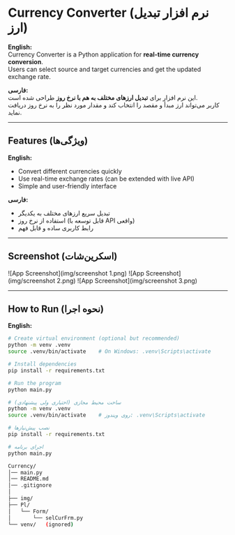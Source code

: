 # Currency Converter (نرم افزار تبدیل ارز)

**English:**  
Currency Converter is a Python application for **real-time currency conversion**.  
Users can select source and target currencies and get the updated exchange rate.

**فارسی:**  
این نرم افزار برای **تبدیل ارزهای مختلف به هم با نرخ روز** طراحی شده است.  
کاربر می‌تواند ارز مبدأ و مقصد را انتخاب کند و مقدار مورد نظر را به نرخ روز دریافت نماید.

---

## Features (ویژگی‌ها)

**English:**  
- Convert different currencies quickly  
- Use real-time exchange rates (can be extended with live API)  
- Simple and user-friendly interface  

**فارسی:**  
- تبدیل سریع ارزهای مختلف به یکدیگر  
- استفاده از نرخ روز (قابل توسعه با API واقعی)  
- رابط کاربری ساده و قابل فهم  

---

## Screenshot (اسکرین‌شات)

![App Screenshot](img/screenshot 1.png)
![App Screenshot](img/screenshot 2.png)
![App Screenshot](img/screenshot 3.png)

---

## How to Run (نحوه اجرا)

**English:**  
```bash
# Create virtual environment (optional but recommended)
python -m venv .venv
source .venv/bin/activate    # On Windows: .venv\Scripts\activate

# Install dependencies
pip install -r requirements.txt

# Run the program
python main.py

# ساخت محیط مجازی (اختیاری ولی پیشنهادی)
python -m venv .venv
source .venv/bin/activate    # روی ویندوز: .venv\Scripts\activate

# نصب پیش‌نیازها
pip install -r requirements.txt

# اجرای برنامه
python main.py

Currency/
│── main.py
│── README.md
│── .gitignore
│
├── img/
├── Pl/
│   └── Form/
│       └── selCurFrm.py
└── venv/   (ignored)
